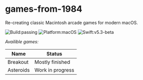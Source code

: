# games-from-1984
Re-creating classic Macintosh arcade games for modern macOS.

![Build:passing](https://img.shields.io/badge/Build-Passing-success)
![Platform:macOS](https://img.shields.io/badge/Platform-macOS-informational)
![Swift:v5.3-beta](https://img.shields.io/badge/Swift-v5.3--beta-orange)

*Availible games:*

| **Name**  | **Status**      |
|-----------|------------------|
| Breakout  | Mostly finished  |
| Asteroids | Work in progress |
